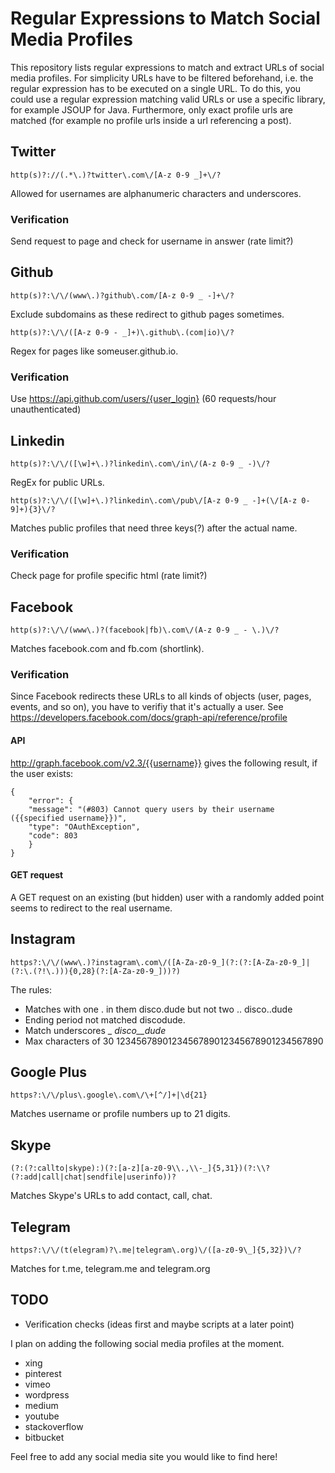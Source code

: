# Regular Expressions to Match Social Media Profiles
This repository lists regular expressions to match and extract URLs of social media profiles. For simplicity URLs have to be filtered beforehand, i.e. the regular expression has to be executed on a single URL. To do this, you could use a regular expression matching valid URLs or use a specific library, for example JSOUP for Java. Furthermore, only exact profile urls are matched (for example no profile urls inside a url referencing a post).

## Twitter
    http(s)?://(.*\.)?twitter\.com\/[A-z 0-9 _]+\/?
Allowed for usernames are alphanumeric characters and underscores. 

### Verification
Send request to page and check for username in answer (rate limit?)

## Github
    http(s)?:\/\/(www\.)?github\.com/[A-z 0-9 _ -]+\/?
Exclude subdomains as these redirect to github pages sometimes.

    http(s)?:\/\/([A-z 0-9 - _]+)\.github\.(com|io)\/?
Regex for pages like someuser.github.io.

### Verification
Use https://api.github.com/users/{user_login} (60 requests/hour unauthenticated)

## Linkedin
    http(s)?:\/\/([\w]+\.)?linkedin\.com\/in\/(A-z 0-9 _ -)\/?
RegEx for public URLs.

    http(s)?:\/\/([\w]+\.)?linkedin\.com\/pub\/[A-z 0-9 _ -]+(\/[A-z 0-9]+){3}\/?
Matches public profiles that need three keys(?) after the actual name.

### Verification
Check page for profile specific html (rate limit?)

## Facebook
    http(s)?:\/\/(www\.)?(facebook|fb)\.com\/(A-z 0-9 _ - \.)\/?
Matches facebook.com and fb.com (shortlink).

### Verification
Since Facebook redirects these URLs to all kinds of objects (user, pages, events, and so on), you have to verifiy that it's actually a user. See https://developers.facebook.com/docs/graph-api/reference/profile

#### API
http://graph.facebook.com/v2.3/{{username}} gives the following result, if the user exists:

    {
        "error": {
        "message": "(#803) Cannot query users by their username ({{specified username}})",
        "type": "OAuthException",
        "code": 803
        }
    }

#### GET request
A GET request on an existing (but hidden) user with a randomly added point seems to redirect to the real username.
## Instagram
    https?:\/\/(www\.)?instagram\.com\/([A-Za-z0-9_](?:(?:[A-Za-z0-9_]|(?:\.(?!\.))){0,28}(?:[A-Za-z0-9_]))?)

The rules:
 * Matches with one . in them disco.dude but not two .. disco..dude
 * Ending period not matched discodude.
 * Match underscores _ _disco__dude_
 * Max characters of 30 1234567890123456789012345678901234567890

## Google Plus
    https?:\/\/plus\.google\.com\/\+[^/]+|\d{21}

Matches username or profile numbers up to 21 digits.

## Skype
    (?:(?:callto|skype):)(?:[a-z][a-z0-9\\.,\\-_]{5,31})(?:\\?(?:add|call|chat|sendfile|userinfo))?

Matches Skype's URLs to add contact, call, chat.
## Telegram
    https?:\/\/(t(elegram)?\.me|telegram\.org)\/([a-z0-9\_]{5,32})\/?
Matches for t.me, telegram.me and telegram.org

## TODO
* Verification checks (ideas first and maybe scripts at a later point)

I plan on adding the following social media profiles at the moment.
* xing
* pinterest
* vimeo
* wordpress
* medium
* youtube
* stackoverflow
* bitbucket
 
Feel free to add any social media site you would like to find here!
